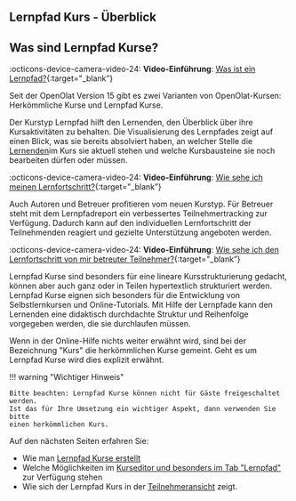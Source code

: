 ## Lernpfad Kurs - Überblick

## Was sind Lernpfad Kurse?

:octicons-device-camera-video-24: **Video-Einführung**: [Was ist ein Lernpfad?](<https://www.youtube.com/embed/XQJSf-9it_I>){:target="_blank”}

Seit der OpenOlat Version 15 gibt es zwei Varianten von OpenOlat-Kursen:
Herkömmliche Kurse und Lernpfad Kurse.

Der Kurstyp Lernpfad hilft den Lernenden, den Überblick über ihre
Kursaktivitäten zu behalten. Die Visualisierung des Lernpfades zeigt auf einen
Blick, was sie bereits absolviert haben, an welcher Stelle die [Lernenden](../learningresources/Learning_path_course_Participant_view.de.md)im Kurs sie
aktuell stehen und welche Kursbausteine sie noch bearbeiten dürfen oder
müssen.

:octicons-device-camera-video-24: **Video-Einführung**: [Wie sehe ich meinen Lernfortschritt?](<https://www.youtube.com/embed/sC2si_giXY8>){:target="_blank”}

Auch Autoren und Betreuer profitieren vom neuen Kurstyp. Für Betreuer steht
mit dem Lernpfadreport ein verbessertes Teilnehmertracking zur Verfügung.
Dadurch kann auf den individuellen Lernfortschritt der Teilnehmenden reagiert und
gezielte Unterstützung angeboten werden.

:octicons-device-camera-video-24: **Video-Einführung**: [Wie sehe ich den Lernfortschritt von mir betreuter Teilnehmer?](<https://www.youtube.com/embed/VO7TyxN9EOA>){:target="_blank”}

Lernpfad Kurse sind besonders für eine lineare Kursstrukturierung gedacht,
können aber auch ganz oder in Teilen hypertextlich strukturiert werden.
Lernpfad Kurse eignen sich besonders für die Entwicklung von Selbstlernkursen
und Online-Tutorials. Mit Hilfe der Lernpfade kann den Lernenden eine
didaktisch durchdachte Struktur und Reihenfolge vorgegeben werden, die sie durchlaufen
müssen.

Wenn in der Online-Hilfe nichts weiter erwähnt wird, sind bei der Bezeichnung
"Kurs" die herkömmlichen Kurse gemeint. Geht es um Lernpfad Kurse wird dies
explizit erwähnt.

!!! warning "Wichtiger Hinweis"

    Bitte beachten: Lernpfad Kurse können nicht für Gäste freigeschaltet werden.
    Ist das für Ihre Umsetzung ein wichtiger Aspekt, dann verwenden Sie bitte
    einen herkömmlichen Kurs.

  Auf den nächsten Seiten erfahren Sie: 


  * Wie man [Lernpfad Kurse erstellt](Creating_learning_path_courses.de.md)
  * Welche Möglichkeiten im [Kurseditor und besonders im Tab "Lernpfad"](../learningresources/Learning_path_course_Course_editor.de.md) zur Verfügung stehen
  * Wie sich der Lernpfad Kurs in der [Teilnehmeransicht](Learning_path_course_Participant_view.de.md) zeigt.
